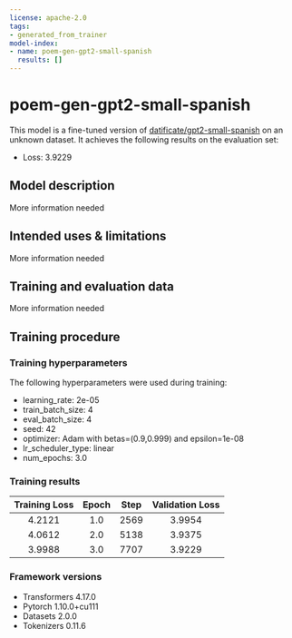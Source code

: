```yaml
---
license: apache-2.0
tags:
- generated_from_trainer
model-index:
- name: poem-gen-gpt2-small-spanish
  results: []
---
```


<!-- This model card has been generated automatically according to the information the Trainer had access to. You
should probably proofread and complete it, then remove this comment. -->

# poem-gen-gpt2-small-spanish

This model is a fine-tuned version of [datificate/gpt2-small-spanish](https://huggingface.co/datificate/gpt2-small-spanish) on an unknown dataset.
It achieves the following results on the evaluation set:
- Loss: 3.9229

## Model description

More information needed

## Intended uses & limitations

More information needed

## Training and evaluation data

More information needed

## Training procedure

### Training hyperparameters

The following hyperparameters were used during training:
- learning_rate: 2e-05
- train_batch_size: 4
- eval_batch_size: 4
- seed: 42
- optimizer: Adam with betas=(0.9,0.999) and epsilon=1e-08
- lr_scheduler_type: linear
- num_epochs: 3.0

### Training results

| Training Loss | Epoch | Step | Validation Loss |
|:-------------:|:-----:|:----:|:---------------:|
| 4.2121        | 1.0   | 2569 | 3.9954          |
| 4.0612        | 2.0   | 5138 | 3.9375          |
| 3.9988        | 3.0   | 7707 | 3.9229          |


### Framework versions

- Transformers 4.17.0
- Pytorch 1.10.0+cu111
- Datasets 2.0.0
- Tokenizers 0.11.6
